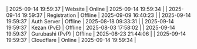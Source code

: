 | 2025-09-14 19:59:37 | Website | Online | 2025-09-14 19:59:34 |
| 2025-09-14 19:59:37 | Registration | Offline | 2025-09-09 16:40:23 |
| 2025-09-14 19:59:37 | Auth Server | Offline | 2025-08-18 09:33:31 |
| 2025-09-14 19:59:37 | Kezan (PvE) | Offline | 2025-08-03 17:58:02 |
| 2025-09-14 19:59:37 | Gurubashi (PvP) | Offline | 2025-08-23 21:44:06 |
| 2025-09-14 19:59:37 | Cloudflare | Online | 2025-09-14 19:59:34 |
